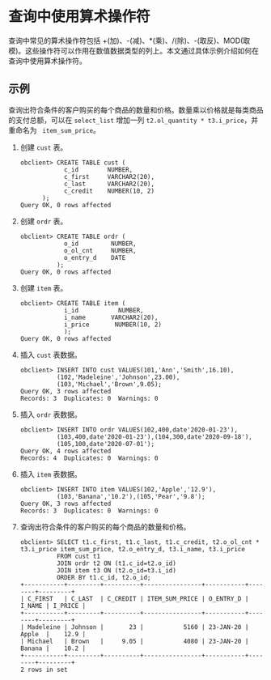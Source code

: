 查询中使用算术操作符 
===============================

查询中常见的算术操作符包括 +(加)、-(减)、\*(乘)、/(除)、-(取反)、MOD(取模)。这些操作符可以作用在数值数据类型的列上。本文通过具体示例介绍如何在查询中使用算术操作符。

示例 
-----------------------

查询出符合条件的客户购买的每个商品的数量和价格。数量乘以价格就是每类商品的支付总额，可以在 `select_list` 增加一列 `t2.ol_quantity * t3.i_price`，并重命名为 ` item_sum_price`。

1. 创建 `cust` 表。

   ```unknow
   obclient> CREATE TABLE cust (
               c_id        NUMBER,
               c_first     VARCHAR2(20),
               c_last      VARCHAR2(20),
               c_credit    NUMBER(10, 2)
         );
   Query OK, 0 rows affected
   ```

   

2. 创建 `ordr` 表。

   ```unknow
   obclient> CREATE TABLE ordr (
               o_id         NUMBER,
               o_ol_cnt     NUMBER,
               o_entry_d    DATE
             );
   Query OK, 0 rows affected
   ```

   

3. 创建 `item` 表。

   ```unknow
   obclient> CREATE TABLE item (
               i_id           NUMBER,
               i_name       VARCHAR2(20),
               i_price       NUMBER(10, 2)
               );
   Query OK, 0 rows affected
   ```

   

4. 插入 `cust` 表数据。

   ```unknow
   obclient> INSERT INTO cust VALUES(101,'Ann','Smith',16.10),
             (102,'Madeleine','Johnson',23.00),
             (103,'Michael','Brown',9.05);
   Query OK, 3 rows affected
   Records: 3  Duplicates: 0  Warnings: 0
   ```

   

5. 插入 `ordr` 表数据。

   ```unknow
   obclient> INSERT INTO ordr VALUES(102,400,date'2020-01-23'),
             (103,400,date'2020-01-23'),(104,300,date'2020-09-18'),
             (105,100,date'2020-07-01');
   Query OK, 4 rows affected
   Records: 4  Duplicates: 0  Warnings: 0
   ```

   

6. 插入 `item` 表数据。

   ```unknow
   obclient> INSERT INTO item VALUES(102,'Apple','12.9'),
             (103,'Banana','10.2'),(105,'Pear','9.8');
   Query OK, 3 rows affected
   Records: 3  Duplicates: 0  Warnings: 0
   ```

   

7. 查询出符合条件的客户购买的每个商品的数量和价格。

   ```unknow
   obclient> SELECT t1.c_first, t1.c_last, t1.c_credit, t2.o_ol_cnt * t3.i_price item_sum_price, t2.o_entry_d, t3.i_name, t3.i_price 
             FROM cust t1
             JOIN ordr t2 ON (t1.c_id=t2.o_id)
             JOIN item t3 ON (t2.o_id=t3.i_id)
             ORDER BY t1.c_id, t2.o_id;
   +-----------+---------+----------+----------------+-----------+--------+---------+
   | C_FIRST   | C_LAST  | C_CREDIT | ITEM_SUM_PRICE | O_ENTRY_D | I_NAME | I_PRICE |
   +-----------+---------+----------+----------------+-----------+--------+---------+
   | Madeleine | Johnson |       23 |           5160 | 23-JAN-20 | Apple  |    12.9 |
   | Michael   | Brown   |     9.05 |           4080 | 23-JAN-20 | Banana |    10.2 |
   +-----------+---------+----------+----------------+-----------+--------+---------+
   2 rows in set
   ```

   



